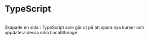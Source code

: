 # TypeScript
<br>
Skapade en sida i TypeScript som går ut på att spara nya kurser och uppdatera dessa mha LocalStorage

